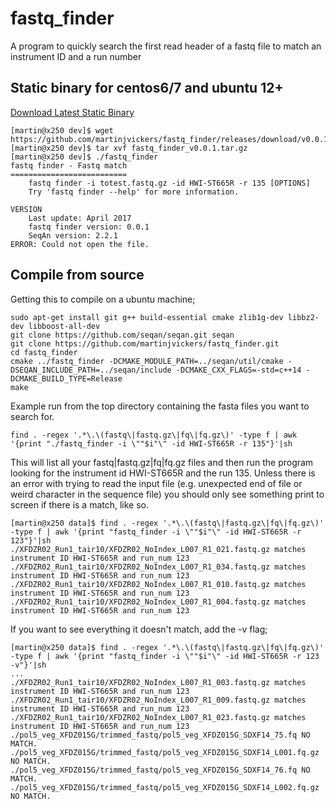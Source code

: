 # fastq_finder

A program to quickly search the first read header of a fastq file to match an instrument ID and a run number

## Static binary for centos6/7 and ubuntu 12+

[Download Latest Static Binary](https://github.com/martinjvickers/fastq_finder/releases/tag/v0.0.1)

```
[martin@x250 dev]$ wget https://github.com/martinjvickers/fastq_finder/releases/download/v0.0.1/fastq_finder_v0.0.1.tar.gz
[martin@x250 dev]$ tar xvf fastq_finder_v0.0.1.tar.gz
[martin@x250 dev]$ ./fastq_finder 
fastq finder - Fastq match
==========================
    fastq finder -i totest.fastq.gz -id HWI-ST665R -r 135 [OPTIONS]
    Try 'fastq finder --help' for more information.

VERSION
    Last update: April 2017
    fastq finder version: 0.0.1
    SeqAn version: 2.2.1
ERROR: Could not open the file. 

```


## Compile from source

Getting this to compile on a ubuntu machine;

```
sudo apt-get install git g++ build-essential cmake zlib1g-dev libbz2-dev libboost-all-dev
git clone https://github.com/seqan/seqan.git seqan
git clone https://github.com/martinjvickers/fastq_finder.git
cd fastq_finder
cmake ../fastq_finder -DCMAKE_MODULE_PATH=../seqan/util/cmake -DSEQAN_INCLUDE_PATH=../seqan/include -DCMAKE_CXX_FLAGS=-std=c++14 -DCMAKE_BUILD_TYPE=Release
make
```

Example run from the top directory containing the fasta files you want to search for.

```
find . -regex '.*\.\(fastq\|fastq.gz\|fq\|fq.gz\)' -type f | awk '{print "./fastq_finder -i \""$i"\" -id HWI-ST665R -r 135"}'|sh
```

This will list all your fastq\|fastq.gz\|fq\|fq.gz files and then run the program looking for the instrument id HWI-ST665R and the run 135. Unless there is an error with trying to read the input file (e.g. unexpected end of file or weird character in the sequence file) you should only see something print to screen if there is a match, like so.

```
[martin@x250 data]$ find . -regex '.*\.\(fastq\|fastq.gz\|fq\|fq.gz\)' -type f | awk '{print "fastq_finder -i \""$i"\" -id HWI-ST665R -r 123"}'|sh
./XFDZR02_Run1_tair10/XFDZR02_NoIndex_L007_R1_021.fastq.gz matches instrument ID HWI-ST665R and run_num 123
./XFDZR02_Run1_tair10/XFDZR02_NoIndex_L007_R1_034.fastq.gz matches instrument ID HWI-ST665R and run_num 123
./XFDZR02_Run1_tair10/XFDZR02_NoIndex_L007_R1_010.fastq.gz matches instrument ID HWI-ST665R and run_num 123
./XFDZR02_Run1_tair10/XFDZR02_NoIndex_L007_R1_004.fastq.gz matches instrument ID HWI-ST665R and run_num 123
```

If you want to see everything it doesn't match, add the -v flag;

```
[martin@x250 data]$ find . -regex '.*\.\(fastq\|fastq.gz\|fq\|fq.gz\)' -type f | awk '{print "fastq_finder -i \""$i"\" -id HWI-ST665R -r 123 -v"}'|sh
...
./XFDZR02_Run1_tair10/XFDZR02_NoIndex_L007_R1_003.fastq.gz matches instrument ID HWI-ST665R and run_num 123
./XFDZR02_Run1_tair10/XFDZR02_NoIndex_L007_R1_009.fastq.gz matches instrument ID HWI-ST665R and run_num 123
./XFDZR02_Run1_tair10/XFDZR02_NoIndex_L007_R1_023.fastq.gz matches instrument ID HWI-ST665R and run_num 123
./pol5_veg_XFDZ015G/trimmed_fastq/pol5_veg_XFDZ015G_SDXF14_75.fq NO MATCH.
./pol5_veg_XFDZ015G/trimmed_fastq/pol5_veg_XFDZ015G_SDXF14_L001.fq.gz NO MATCH.
./pol5_veg_XFDZ015G/trimmed_fastq/pol5_veg_XFDZ015G_SDXF14_76.fq NO MATCH.
./pol5_veg_XFDZ015G/trimmed_fastq/pol5_veg_XFDZ015G_SDXF14_L002.fq.gz NO MATCH.
```


